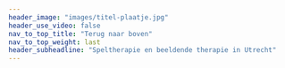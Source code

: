 ```yaml
---
header_image: "images/titel-plaatje.jpg"
header_use_video: false
nav_to_top_title: "Terug naar boven"
nav_to_top_weight: last
header_subheadline: "Speltherapie en beeldende therapie in Utrecht"
---
```

